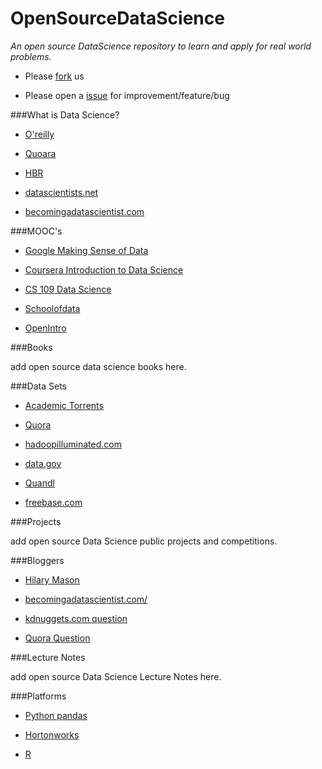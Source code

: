 # OpenSourceDataScience


*An open source DataScience repository to learn and apply for real world problems.*


* Please [fork](https://github.com/okulbilisim/OpenSourceDataScience/fork) us

* Please open a [issue](https://github.com/okulbilisim/OpenSourceDataScience/issues) for improvement/feature/bug



###What is Data Science? 

* [O'reilly](http://radar.oreilly.com/2010/06/what-is-data-science.html)
 	
* [Quoara](http://www.quora.com/Data-Science/What-is-data-science)

* [HBR](http://hbr.org/2012/10/data-scientist-the-sexiest-job-of-the-21st-century/ar/1)

* [datascientists.net](http://www.datascientists.net/what-is-data-science)

* [becomingadatascientist.com](http://www.becomingadatascientist.com/2014/02/14/what-is-a-data-scientist/
)



###MOOC's

* [Google Making Sense of Data](https://datasense.withgoogle.com/course) 

* [Coursera Introduction to Data Science](https://www.coursera.org/course/datasci)

* [CS 109 Data Science](http://cs109.org/)

* [Schoolofdata](http://schoolofdata.org/)

* [OpenIntro](http://www.openintro.org/) 




###Books

add open source data science books here.

###Data Sets 

* [Academic Torrents](http://academictorrents.com/)

* [Quora](http://www.quora.com/Where-can-I-find-large-datasets-open-to-the-public)

* [hadoopilluminated.com](http://hadoopilluminated.com/hadoop_illuminated/Public_Bigdata_Sets.html)

* [data.gov](http://catalog.data.gov/dataset)

* [Quandl](http://www.quandl.com/)

* [freebase.com](https://www.freebase.com/)



###Projects

add open source Data Science public projects and competitions.

###Bloggers

* [Hilary Mason](http://www.hilarymason.com)

* [becomingadatascientist.com/](http://www.becomingadatascientist.com/) 

* [kdnuggets.com question](http://www.kdnuggets.com/2013/04/best-blogs-for-data-miners-data-scientists.html)

* [Quora Question](http://www.quora.com/Data-Science/What-are-the-best-blogs-for-data-miners-and-data-scientists-to-read)



###Lecture Notes

add open source Data Science Lecture Notes here.

###Platforms

* [Python pandas](http://pandas.pydata.org/)

* [Hortonworks](http://hortonworks.com/)

* [R](http://www.r-project.org/)


